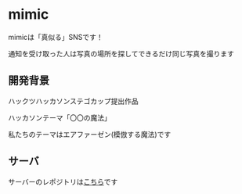 # mimic

mimicは「真似る」SNSです！

通知を受け取った人は写真の場所を探してできるだけ同じ写真を撮ります

## 開発背景

ハックツハッカソンステゴカップ提出作品

ハッカソンテーマ「〇〇の魔法」

私たちのテーマはエアファーゼン(模倣する魔法)です

## サーバ

サーバーのレポジトリは[こちら](https://github.com/Tsubasa-2005/mimic-server)です

